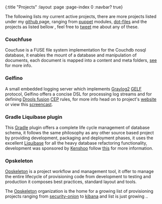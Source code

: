 {:title "Projects"
 :layout :page
 :page-index 0
 :navbar? true}


 The following lists my current active projects, there are more projects listed under my  [github ](https://github.com/narkisr) page, ranging from  [puppet](http://puppetlabs.com/)  modules,  [dot-files](https://github.com/narkisr/.vim) and the projects as listed bellow , feel free to  [tweet](http://twitter.com/narkisr) me about any of these.

 <div class="row">

   <div class="col-md-4"><h3>Couchfuse</h3><p>Coucfuse is a FUSE file system implementation for the Couchdb nosql database, it enables the mount of a database and manipulation of documents, each document is mapped into a content and meta folders, <a href="http://narkisr.github.com/couch-fuse/">see</a> for more info.</p></div>

   <div class="col-md-4"><h3>Gelfino</h3><p>A small embedded logging server which implements <a href="http://graylog2.org/">Graylog2</a> <a href="http://www.graylog2.org/about/gelf">GELF</a> protocol, Gelfino offers a concise DSL for processing log streams and for defining <a href="http://www.jboss.org/drools/drools-fusion.html" rel="noreferrer">Drools fusion</a> <a href="http://en.wikipedia.org/wiki/Complex_event_processing" rel="noreferrer">CEP</a> rules, for more info head on to project's <a href="https://github.com/narkisr/gelfino">website</a> or view this <a href="https://vimeo.com/40190962">screencast</a>.</p></div>

  <div class="col-md-4"><h3>Gradle Liquibase plugin</h3><p>This <a href="http://www.gradle.org/">Gradle</a> plugin offers a complete life cycle management of database schema, it follows the same philosophy as any other source based project by providing development, packaging and deployment phases, it uses the excellent <a href="http://www.liquibase.org/" rel="noreferrer">Liquibase</a> for all the heavy database refactoring functionality, development was sponsored by <a href="http://www.kenshoo.com/" rel="noreferrer">Kenshoo</a> follow <a href="https://github.com/kenshoo/gradle-liquibase-plugin">this</a> for more information.</p></div>

  <div class="col-md-4">
  <h3>Opskeleton</h3>
  <p><a href="https://github.com/opskeleton/opskeleton">Opskeleton</a> is a project workflow and management tool, it offer to manage the entire lifecycle of provisioning code from development to testing and production it composes best practices, standard layout and tools.

 The [Opskeleton](https://github.com/opskeleton) organization is the home for a growing list of provisioning projects ranging from [security-onion](https://github.com/opskeleton/security-onion-sandbox) to [kibana](https://github.com/opskeleton/kibana-sandbox) and list is just growing ..
  </p>
 </div>

 </div>
